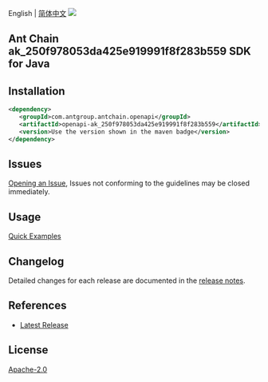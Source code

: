 English | [简体中文](README-CN.md)
![](https://aliyunsdk-pages.alicdn.com/icons/AlibabaCloud.svg)

## Ant Chain ak_250f978053da425e919991f8f283b559 SDK for Java

## Installation

```xml
<dependency>
   <groupId>com.antgroup.antchain.openapi</groupId>
   <artifactId>openapi-ak_250f978053da425e919991f8f283b559</artifactId>
   <version>Use the version shown in the maven badge</version>
</dependency>
```

## Issues
[Opening an Issue](https://github.com/alipay/antchain-openapi-prod-sdk/issues/new), Issues not conforming to the guidelines may be closed immediately.

## Usage
[Quick Examples](https://github.com/alipay/antchain-openapi-prod-sdk/blob/master/docs/0-Examples-EN.md#quick-examples)

## Changelog
Detailed changes for each release are documented in the [release notes](./ChangeLog.txt).

## References
* [Latest Release](https://github.com/alipay/antchain-openapi-prod-sdk/)

## License
[Apache-2.0](http://www.apache.org/licenses/LICENSE-2.0)
